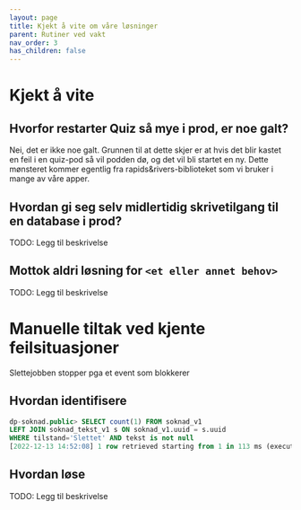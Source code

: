 ```yaml
---
layout: page
title: Kjekt å vite om våre løsninger
parent: Rutiner ved vakt
nav_order: 3
has_children: false
---
```


# Kjekt å vite
## Hvorfor restarter Quiz så mye i prod, er noe galt?
Nei, det er ikke noe galt. Grunnen til at dette skjer er at hvis det blir kastet en feil i en quiz-pod så vil podden dø, og det vil bli startet en ny. Dette mønsteret kommer egentlig fra rapids&rivers-biblioteket som vi bruker i mange av våre apper.

## Hvordan gi seg selv midlertidig skrivetilgang til en database i prod?
TODO: Legg til beskrivelse

## Mottok aldri løsning for `<et eller annet behov>`
TODO: Legg til beskrivelse

# Manuelle tiltak ved kjente feilsituasjoner
Slettejobben stopper pga et event som blokkerer

## Hvordan identifisere
```sql
dp-soknad.public> SELECT count(1) FROM soknad_v1
LEFT JOIN soknad_tekst_v1 s ON soknad_v1.uuid = s.uuid
WHERE tilstand='Slettet' AND tekst is not null
[2022-12-13 14:52:08] 1 row retrieved starting from 1 in 113 ms (execution: 36 ms, fetching: 77 ms)
```

## Hvordan løse
TODO: Legg til beskrivelse
